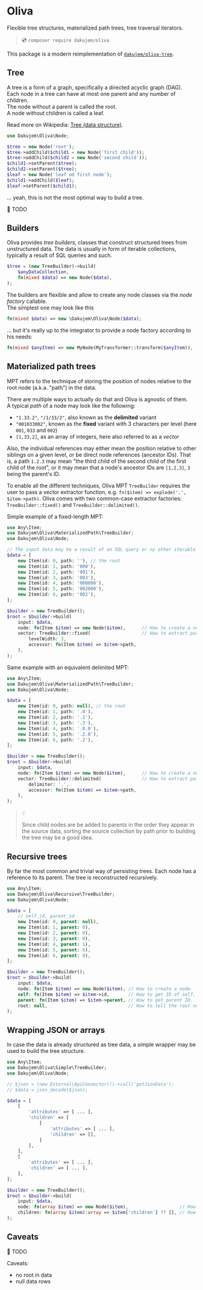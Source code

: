 # Oliva

Flexible tree structures, materialized path trees, tree traversal iterators.

>
> 💿 `composer require dakujem/oliva`
>


This package is a modern reimplementation of [`dakujem/oliva-tree`](https://github.com/dakujem/oliva-tree).


## Tree

A tree is a form of a graph, specifically a directed acyclic graph (DAG).  
Each node in a tree can have at most one parent and any number of children.  
The node without a parent is called the root.  
A node without children is called a leaf.  

Read more on Wikipedia: [Tree (data structure)](https://en.wikipedia.org/wiki/Tree_(data_structure)).

```php
use Dakujem\Oliva\Node;

$tree = new Node('root');
$tree->addChild($child1 = new Node('first child'));
$tree->addChild($child2 = new Node('second child'));
$child1->setParent($tree);
$child2->setParent($tree);
$leaf = new Node('leaf od first node');
$child1->addChild($leaf);
$leaf->setParent($child1);
```
... yeah, this is not the most optimal way to build a tree.


🚧 TODO


## Builders

Oliva provides _tree builders_, classes that construct structured trees from unstructured data.
The data is usually in form of iterable collections, typically a result of SQL queries and such.

```php
$tree = (new TreeBuilder)->build(
    $anyDataCollection,
    fn(mixed $data) => new Node($data),
);
```

The builders are flexible and allow to create any node classes via the _node factory_ callable.  
The simplest one may look like this
```php
fn(mixed $data) => new \Dakujem\Oliva\Node($data);
```

... but it's really up to the integrator to provide a node factory according to his needs:
```php
fn(mixed $anyItem) => new MyNode(MyTransformer::transform($anyItem)),
```


## Materialized path trees

MPT refers to the technique of storing the position of nodes relative to the root node (a.k.a. "path") in the data.

There are multiple ways to actually do that and Oliva is agnostic of them.  
A typical _path_ of a node may look like the following:
- `"1.33.2"`, `"/1/33/2"`, also known as the **delimited** variant
- `"001033002"`, known as the **fixed** variant with 3 characters per level (here `001`, `033` and `002`)
- `[1,33,2]`, as an array of integers, here also referred to as a _vector_

Also, the individual references may either mean the position relative to other siblings on a given level, or be direct node references (ancestor IDs).
That is, a path `1.2.3` may mean "the third child of the second child of the first child of the root",
or it may mean that a node's ancestor IDs are `[1,2,3]`, `3` being the parent's ID.

To enable all the different techniques, Oliva MPT `TreeBuilder` requires the user to pass a vector extractor function, e.g. `fn($item) => explode('.', $item->path)`.
Oliva comes with two common-case extractor factories: `TreeBuilder::fixed()` and `TreeBuilder::delimited()`.

Simple example of a fixed-length MPT:
```php
use Any\Item;
use Dakujem\Oliva\MaterializedPath\TreeBuilder;
use Dakujem\Oliva\Node;

// The input data may be a result of an SQL query or ny other iterable collection.
$data = [
    new Item(id: 0, path: ''), // the root
    new Item(id: 1, path: '000'),
    new Item(id: 2, path: '001'),
    new Item(id: 3, path: '003'),
    new Item(id: 4, path: '000000'),
    new Item(id: 5, path: '002000'),
    new Item(id: 6, path: '002'),
];

$builder = new TreeBuilder();
$root = $builder->build(
    input: $data,
    node: fn(Item $item) => new Node($item),      // How to create a node.
    vector: TreeBuilder::fixed(                   // How to extract path vector.
        levelWidth: 3,
        accessor: fn(Item $item) => $item->path,
    ),
);
```

Same example with an equivalent delimited MPT:
```php
use Any\Item;
use Dakujem\Oliva\MaterializedPath\TreeBuilder;
use Dakujem\Oliva\Node;

$data = [
    new Item(id: 0, path: null), // the root
    new Item(id: 1, path: '.0'),
    new Item(id: 2, path: '.1'),
    new Item(id: 3, path: '.3'),
    new Item(id: 4, path: '.0.0'),
    new Item(id: 5, path: '.2.0'),
    new Item(id: 6, path: '.2'),
];

$builder = new TreeBuilder();
$root = $builder->build(
    input: $data,
    node: fn(Item $item) => new Node($item),      // How to create a node.
    vector: TreeBuilder::delimited(               // How to extract path vector.
        delimiter: '.',
        accessor: fn(Item $item) => $item->path,
    ),
);
```

> 💡
>
> Since child nodes are be added to parents in the order they appear in the source data,
> sorting the source collection by path prior to building the tree may be a good idea. 


## Recursive trees

By far the most common and trivial way of persisting trees. Each node has a reference to its parent.
The tree is reconstructed recursively.

```php
use Any\Item;
use Dakujem\Oliva\Recursive\TreeBuilder;
use Dakujem\Oliva\Node;

$data = [
    // self_id, parent_id
    new Item(id: 0, parent: null),
    new Item(id: 1, parent: 0),
    new Item(id: 2, parent: 0),
    new Item(id: 3, parent: 0),
    new Item(id: 4, parent: 1),
    new Item(id: 5, parent: 6),
    new Item(id: 6, parent: 0),
];

$builder = new TreeBuilder();
$root = $builder->build(
    input: $data,
    node: fn(Item $item) => new Node($item), // How to create a node.
    self: fn(Item $item) => $item->id,       // How to get ID of self.
    parent: fn(Item $item) => $item->parent, // How to get parent ID.
    root: null,                              // How to tell the root node (parent is `null`)
);
```


## Wrapping JSON or arrays

In case the data is already structured as tree data, a simple wrapper may be used to build the tree structure.

```php
use Any\Item;
use Dakujem\Oliva\Simple\TreeBuilder;
use Dakujem\Oliva\Node;

// $json = (new External\ApiConnector())->call('getJsonData');
// $data = json_decode($json);

$data = [
    [
        'attributes' => [ ... ],
        'children' => [
            [
                'attributes' => [ ... ],
                'children' => [],
            ]
        ],
    ],
    [
        'attributes' => [ ... ],
        'children' => [ ... ],
    ],
];

$builder = new TreeBuilder();
$root = $builder->build(
    input: $data,
    node: fn(array $item) => new Node($item),                   // How to create a node.
    children: fn(array $item):array => $item['children'] ?? [], // How to extract children.
);
```



## Caveats

🚧 TODO

Caveats:
- no root in data
- null data rows

